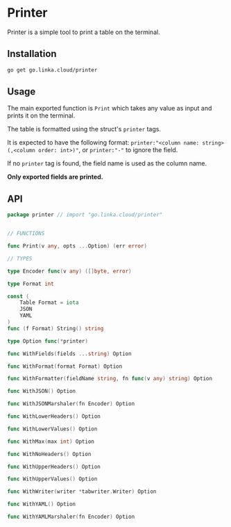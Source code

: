 # Printer

Printer is a simple tool to print a table on the terminal.


## Installation

```bash
go get go.linka.cloud/printer
```

## Usage

The main exported function is `Print` which takes any value as input and prints it on the terminal.

The table is formatted using the struct's `printer` tags.

It is expected to have the following format: `printer:"<column name: string>(,<column order: int>)"`, or `printer:"-"` to ignore the field.

If no `printer` tag is found, the field name is used as the column name.

**Only exported fields are printed.**

## API

```go
package printer // import "go.linka.cloud/printer"


// FUNCTIONS

func Print(v any, opts ...Option) (err error)

// TYPES

type Encoder func(v any) ([]byte, error)

type Format int

const (
	Table Format = iota
	JSON
	YAML
)
func (f Format) String() string

type Option func(*printer)

func WithFields(fields ...string) Option

func WithFormat(format Format) Option

func WithFormatter(fieldName string, fn func(v any) string) Option

func WithJSON() Option

func WithJSONMarshaler(fn Encoder) Option

func WithLowerHeaders() Option

func WithLowerValues() Option

func WithMax(max int) Option

func WithNoHeaders() Option

func WithUpperHeaders() Option

func WithUpperValues() Option

func WithWriter(writer *tabwriter.Writer) Option

func WithYAML() Option

func WithYAMLMarshaler(fn Encoder) Option


```
